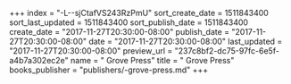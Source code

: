 +++
index = "-L--sjCtafVS243RzPmU"
sort_create_date = 1511843400
sort_last_updated = 1511843400
sort_publish_date = 1511843400
create_date = "2017-11-27T20:30:00-08:00"
publish_date = "2017-11-27T20:30:00-08:00"
date = "2017-11-27T20:30:00-08:00"
last_updated = "2017-11-27T20:30:00-08:00"
preview_url = "237c8bf2-dc75-97fc-6e5f-a4b7a302ec2e"
name = " Grove Press"
title = " Grove Press"
books_publisher = "publishers/-grove-press.md"
+++
